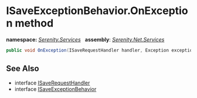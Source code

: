 # ISaveExceptionBehavior.OnException method
**namespace:** *[Serenity.Services](../../README.md#serenity.services-namespace)*   **assembly**: *[Serenity.Net.Services](../../README.md)*

```csharp
public void OnException(ISaveRequestHandler handler, Exception exception)
```

## See Also

* interface [ISaveRequestHandler](../ISaveRequestHandler.md)
* interface [ISaveExceptionBehavior](../ISaveExceptionBehavior.md)